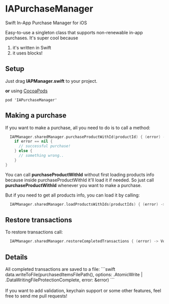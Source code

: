 # IAPurchaseManager
Swift In-App Purchase Manager for iOS 

Easy-to-use a singleton class that supports non-renewable in-app purchases. 
It's super cool because</br>
1) it's written in Swift</br>
2) it uses blocks!

<h2>Setup</h2>
Just drag <b>IAPManager.swift</b> to your project.

<b>or</b> using <a href="https://cocoapods.org">CocoaPods</a>
```
pod 'IAPurchaseManager'
```
<h2>Making a purchase</h2>

If you want to make a purchase, all you need to do is to call a method:
```swift
  IAPManager.sharedManager.purchaseProductWithId(productId) { (error) -> Void in 
    if error == nil {
      // successful purchase!
    } else {
      // something wrong.. 
    }
}
```

You can call <b>purchaseProductWithId</b> without first loading products info because inside purchaseProductWithId it'll load it if needed. So just call <b>purchaseProductWithId</b> whenever you want to make a purchase. 

But if you need to get all products info, you can load it by calling:
```swift
  IAPManager.sharedManager.loadProductsWithIds(productIds) { (error) -> Void in }
```

<h2>Restore transactions</h2>

To restore transactions call:
```swift
  IAPManager.sharedManager.restoreCompletedTransactions { (error) -> Void in }
```

<h2>Details</h2>
All completed transactions are saved to a file:
```swift
data.writeToFile(purchasedItemsFilePath(), options: .AtomicWrite | .DataWritingFileProtectionComplete, error: &error)
```

</br>
</br>
If you want to add validation, keychain support or some other features, feel free to send me pull requests!
